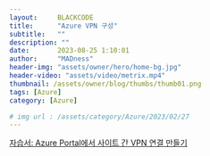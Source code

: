 ```yaml
---
layout:     BLACKCODE
title:      "Azure VPN 구성"
subtitle:   ""
description: ""
date:       2023-08-25 1:10:01
author:     "MADness"
header-img: "assets/owner/hero/home-bg.jpg"
header-video: "assets/video/metrix.mp4"
thumbnail: /assets/owner/blog/thumbs/thumb01.png
tags: [Azure]
category: [Azure]

# img url : /assets/category/Azure/2023/02/27
---
```

[자습서: Azure Portal에서 사이트 간 VPN 연결 만들기](https://learn.microsoft.com/ko-kr/azure/vpn-gateway/tutorial-site-to-site-portal)